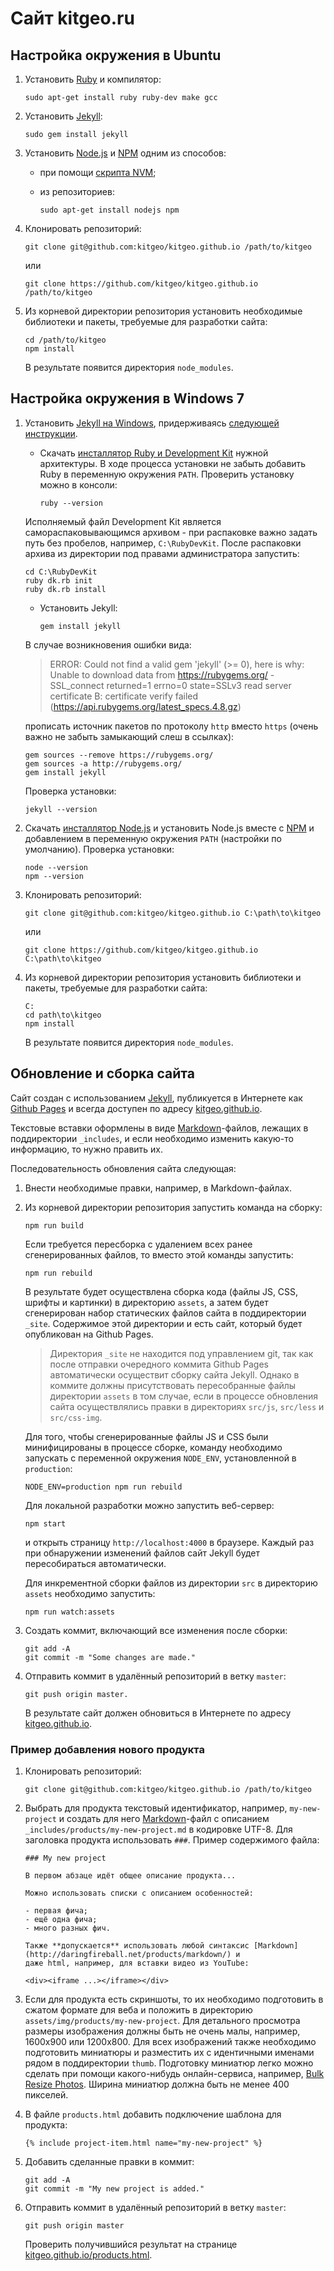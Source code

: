 # Сайт kitgeo.ru

## Настройка окружения в Ubuntu

1. Установить [Ruby](https://github.com/ruby/ruby) и компилятор:

       sudo apt-get install ruby ruby-dev make gcc

2. Установить [Jekyll](http://jekyllrb.com):

       sudo gem install jekyll

3. Установить [Node.js](http://nodejs.org) и [NPM](http://npmjs.com) одним из способов:

   - при помощи [скрипта NVM](https://github.com/creationix/nvm);
     
   - из репозиториев:

         sudo apt-get install nodejs npm

4. Клонировать репозиторий:

       git clone git@github.com:kitgeo/kitgeo.github.io /path/to/kitgeo

   или

       git clone https://github.com/kitgeo/kitgeo.github.io /path/to/kitgeo

5. Из корневой директории репозитория установить необходимые библиотеки и пакеты, требуемые для разработки сайта:

       cd /path/to/kitgeo
       npm install

   В результате появится директория `node_modules`.

## Настройка окружения в Windows 7

1. Установить [Jekyll на Windows](http://jekyllrb.com/docs/windows/), придерживаясь
[следующей инструкции](http://jekyll-windows.juthilo.com/).

   - Скачать [инсталлятор Ruby и Development Kit](http://rubyinstaller.org/downloads/) нужной архитектуры.
   В ходе процесса установки не забыть добавить Ruby в переменную окружения `PATH`. Проверить установку можно в
   консоли:

         ruby --version

   Исполняемый файл Development Kit является самораспаковывающимся архивом - при распаковке важно задать путь
   без пробелов, например, `C:\RubyDevKit`. После распаковки архива из директории под правами администратора запустить:

       cd C:\RubyDevKit
       ruby dk.rb init
       ruby dk.rb install

   - Установить Jekyll:

         gem install jekyll

   В случае возникновения ошибки вида:

   > ERROR:  Could not find a valid gem 'jekyll' (>= 0), here is why:
   >          Unable to download data from https://rubygems.org/ -
   > SSL_connect returned=1 errno=0 state=SSLv3 read server certificate B:
   > certificate verify failed (https://api.rubygems.org/latest_specs.4.8.gz)

   прописать источник пакетов по протоколу `http` вместо `https` (очень важно не забыть замыкающий слеш в ссылках):

       gem sources --remove https://rubygems.org/
       gem sources -a http://rubygems.org/
       gem install jekyll

   Проверка установки:

       jekyll --version

2. Скачать [инсталлятор Node.js](http://nodejs.org/) и установить Node.js вместе с [NPM](http://npmjs.com) и
добавлением в переменную окружения `PATH` (настройки по умолчанию). Проверка установки:

       node --version
       npm --version

3. Клонировать репозиторий:

       git clone git@github.com:kitgeo/kitgeo.github.io C:\path\to\kitgeo

   или

       git clone https://github.com/kitgeo/kitgeo.github.io C:\path\to\kitgeo

4. Из корневой директории репозитория установить библиотеки и пакеты, требуемые для разработки сайта:

       C:
       cd path\to\kitgeo
       npm install

   В результате появится директория `node_modules`.

## Обновление и сборка сайта

Сайт создан с использованием [Jekyll](http://jekyllrb.com), публикуется в Интернете как
[Github Pages](https://pages.github.com/) и всегда доступен по адресу [kitgeo.github.io](http://kitgeo.github.io).

Текстовые вставки оформлены в виде [Markdown](http://daringfireball.net/products/markdown/)-файлов, лежащих в
поддиректории `_includes`, и если необходимо изменить какую-то информацию, то нужно править их.

Последовательность обновления сайта следующая:

1. Внести необходимые правки, например, в Markdown-файлах.

2. Из корневой директории репозитория запустить команда на сборку:

       npm run build
        
   Если требуется пересборка с удалением всех ранее сгенерированных файлов, то вместо этой команды запустить:

       npm run rebuild        

   В результате будет осуществлена сборка кода (файлы JS, CSS, шрифты и картинки) в директорию `assets`, а затем
   будет сгенерирован набор статических файлов сайта в поддиректории `_site`. Содержимое этой директории и есть
   сайт, который будет опубликован на Github Pages.
    
   > Директория `_site` не находится под управлением git, так как после отправки очередного коммита Github Pages
   > автоматически осуществит сборку сайта Jekyll. Однако в коммите должны присутствовать пересобранные файлы
   > директории `assets` в том случае, если в процессе обновления сайта осуществлялись правки в директориях
   > `src/js`, `src/less` и `src/css-img`.
    
   Для того, чтобы сгенерированные файлы JS и CSS были минифицированы в процессе сборке, команду необходимо
   запускать с переменной окружения `NODE_ENV`, установленной в `production`:
    
       NODE_ENV=production npm run rebuild

   Для локальной разработки можно запустить веб-сервер:
    
       npm start
            
   и открыть страницу `http://localhost:4000` в браузере. Каждый раз при обнаружении изменений файлов сайт Jekyll
   будет пересобираться автоматически.
    
   Для инкрементной сборки файлов из директории `src` в директорию `assets` необходимо запустить:
    
       npm run watch:assets

3. Создать коммит, включающий все изменения после сборки:

       git add -A
       git commit -m "Some changes are made."

4. Отправить коммит в удалённый репозиторий в ветку `master`:

       git push origin master.

   В результате сайт должен обновиться в Интернете по адресу [kitgeo.github.io](http://kitgeo.github.io).
    
### Пример добавления нового продукта
    
1. Клонировать репозиторий:
    
       git clone git@github.com:kitgeo/kitgeo.github.io /path/to/kitgeo 

2. Выбрать для продукта текстовый идентификатор, например, `my-new-project` и создать для него [Markdown](http://daringfireball.net/products/markdown/)-файл
с описанием `_includes/products/my-new-project.md` в кодировке UTF-8. Для заголовка продукта использовать `###`. Пример
содержимого файла:

       ### My new project
        
       В первом абзаце идёт общее описание продукта...
        
       Можно использовать списки с описанием особенностей:
        
       - первая фича;
       - ещё одна фича;
       - много разных фич.
    
       Также **допускается** использовать любой синтаксис [Markdown](http://daringfireball.net/products/markdown/) и
       даже html, например, для вставки видео из YouTube:
        
       <div><iframe ...></iframe></div>

3. Если для продукта есть скриншоты, то их необходимо подготовить в сжатом формате для веба и положить в директорию
`assets/img/products/my-new-project`. Для детального просмотра размеры изображения должны быть не очень малы, например,
1600x900 или 1200x800. Для всех изображений также необходимо подготовить миниатюры и разместить их с идентичными именами
рядом в поддиректории `thumb`. Подготовку миниатюр легко можно сделать при помощи какого-нибудь онлайн-сервиса,
например, [Bulk Resize Photos](https://bulkresizephotos.com/). Ширина миниатюр должна быть не менее 400 пикселей.

4. В файле `products.html` добавить подключение шаблона для продукта:

       {% include project-item.html name="my-new-project" %}

5. Добавить сделанные правки в коммит:

       git add -A
       git commit -m "My new project is added."
        
6. Отправить коммит в удалённый репозиторий в ветку `master`:

       git push origin master
        
    Проверить получившийся результат на странице [kitgeo.github.io/products.html](http://kitgeo.github.io/products.html).
